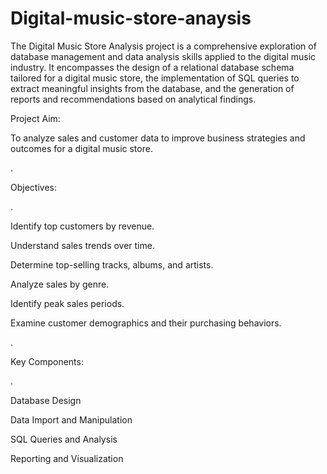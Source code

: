 
# Digital-music-store-anaysis


    
The Digital Music Store Analysis project is a comprehensive exploration of database management and data
analysis skills applied to the digital music industry. It encompasses the design of a relational database
schema tailored for a digital music store, the implementation of SQL queries to extract meaningful
insights from the database, and the generation of reports and recommendations based
on analytical findings.


Project Aim:


  To analyze sales and customer data to improve business strategies and outcomes for a digital music store.



 .
    
    
Objectives:



.





   Identify top customers by revenue.
   
   Understand sales trends over time.
    
   Determine top-selling tracks, albums, and artists.
   
  Analyze sales by genre.
  
  Identify peak sales periods.
  
  Examine customer demographics and their purchasing behaviors.



 .
        
        
Key Components:               

  .

   Database Design
   
   Data Import and Manipulation
    
   SQL Queries and Analysis
    
   Reporting and Visualization


